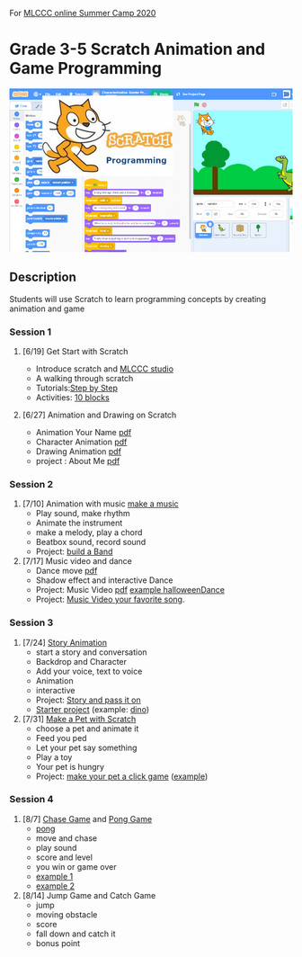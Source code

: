 For [MLCCC online Summer Camp 2020](http://www.mlccc.org/MlcccV2/Forms/V2/Programs/Camp/SummerCamp.aspx)

# Grade 3-5 Scratch Animation and Game Programming

![image](../images/image11.png)

## Description

Students will use Scratch to learn programming concepts by creating animation and game

### Session 1

1. [6/19] Get Start with Scratch
   - Introduce scratch and [MLCCC studio](https://scratch.mit.edu/studios/26931632/)
   - A walking through scratch
   - Tutorials:[Step by Step](./1.stepbystep.pdf)
   - Activities: [10 blocks](./2.10blocks.pdf)
  
2. [6/27] Animation and Drawing on Scratch
   - Animation Your Name [pdf](./1.Animation-Name.pdf)
   - Character Animation [pdf](./5.Animate-character.pdf)
   - Drawing Animation [pdf](./3.2.OrangeSquarePurpleCircle_v2.pdf)
   - project : About Me [pdf](./2.3AboutMe.pdf)

### Session 2

1. [7/10] Animation with music
   [make a music](./4.MakeMusic.pdf)
   - Play sound, make rhythm
   - Animate the instrument
   - make a melody, play a chord
   - Beatbox sound, record sound
   - Project: [build a Band](./3.1.buildABand_v2.pdf) 
2. [7/17] Music video and dance
   - Dance move [pdf](./8.Lets-Dance.pdf)
   - Shadow effect and interactive Dance
   - Project: Music Video [pdf](./3.4.MusicVideo_v2.pdf) [example halloweenDance](https://onedrive.live.com/?authkey=%21ABw%2DLzmG9zyRWFA&cid=61E2F373B0D0BEF9&id=61E2F373B0D0BEF9%2150778&parId=61E2F373B0D0BEF9%2150523&o=OneUp)
   - Project: [Music Video your favorite song](downloadSongAndMakeMusicVideo.md).

### Session 3

1. [7/24] [Story Animation](6.CreateStory.pdf)
   - start a story and conversation
   - Backdrop and Character
   - Add your voice, text to voice
   - Animation
   - interactive
   - Project: [Story and pass it on](./5.4_PassItOn.pdf)
   - [Starter project](https://scratch.mit.edu/projects/91519983) (example: [dino](https://scratch.mit.edu/projects/108829088/))
2. [7/31] [Make a Pet with Scratch](./10.VirtualPet.pdf)
   - choose a pet and animate it
   - Feed you ped
   - Let your pet say something
   - Play a toy
   - Your pet is hungry
   - Project: [make your pet a click game](https://en.scratch-wiki.info/wiki/How_to_Make_a_Clicker_Game) ([example](https://scratch.mit.edu/projects/415027553/))

### Session 4

1. [8/7] [Chase Game](./3.ChaseGame.pdf) and [Pong Game](./7.PongGame.pdf)
   - [pong](./6.2_pong.pdf)
   - move and chase
   - play sound
   - score and level
   - you win or game over
   - [example 1](https://scratch.mit.edu/projects/415401656/)
   - [example 2](https://scratch.mit.edu/projects/415382877/)
2. [8/14] Jump Game and Catch Game
   - jump
   - moving obstacle
   - score
   - fall down and catch it
   - bonus point
